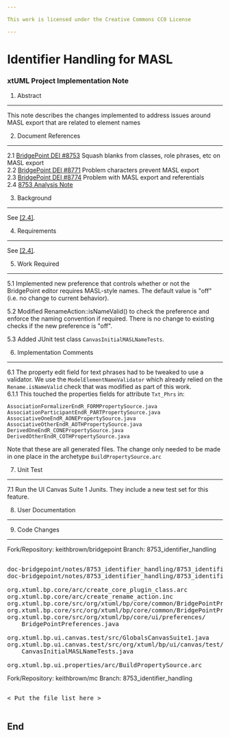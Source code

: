 ```yaml
---

This work is licensed under the Creative Commons CC0 License

---
```


# Identifier Handling for MASL
### xtUML Project Implementation Note


1. Abstract
-----------
This note describes the changes implemented to address issues around MASL export
that are related to element names  

2. Document References
----------------------
<a id="2.1"></a>2.1 [BridgePoint DEI #8753](https://support.onefact.net/issues/8753) Squash blanks from classes, role phrases, etc on MASL export    
<a id="2.2"></a>2.2 [BridgePoint DEI #8771](https://support.onefact.net/issues/8771) Problem characters prevent MASL export     
<a id="2.3"></a>2.3 [BridgePoint DEI #8774](https://support.onefact.net/issues/8774) Problem with MASL export and referentials     
<a id="2.4"></a>2.4 [8753 Analysis Note](8753_identifier_handling_ant.md)      

3. Background
-------------
See [[2.4]](#2.4).

4. Requirements
---------------
See [[2.4]](#2.4).

5. Work Required
----------------
5.1  Implemented new preference that controls whether or not the BridgePoint
  editor requires MASL-style names.  The default value is "off" (i.e. no change
  to current behavior).   
  
5.2  Modified RenameAction::isNameValid() to check the preference and enforce
  the naming convention if required.  There is no change to existing checks if
  the new preference is "off".   
  
5.3  Added JUnit test class ```CanvasInitialMASLNameTests```.   

6. Implementation Comments
--------------------------
6.1  The property edit field for text phrases had to be tweaked to use a
  validator.  We use the ```ModelElementNameValidator``` which already relied on
  the ```Rename.isNameValid``` check that was modified as part of this work.   
6.1.1  This touched the properties fields for attribute ```Txt_Phrs``` in:
```
AssociationFormalizerEndR_FORMPropertySource.java
AssociationParticipantEndR_PARTPropertySource.java
AssociativeOneEndR_AONEPropertySource.java
AssociativeOtherEndR_AOTHPropertySource.java
DerivedOneEndR_CONEPropertySource.java
DerivedOtherEndR_COTHPropertySource.java
```
  Note that these are all generated files.  The change only needed to be made
  in one place in the archetype ```BuildPropertySource.arc```   
  

7. Unit Test
------------
7.1  Run the UI Canvas Suite 1 Junits.  They include a new test set for this
  feature.
  
8. User Documentation
---------------------

9. Code Changes
---------------
Fork/Repository: keithbrown/bridgepoint
Branch: 8753_identifier_handling

<pre>

doc-bridgepoint/notes/8753_identifier_handling/8753_identifier_handling_ant.md
doc-bridgepoint/notes/8753_identifier_handling/8753_identifier_handling_int.md

org.xtuml.bp.core/arc/create_core_plugin_class.arc
org.xtuml.bp.core/arc/create_rename_action.inc
org.xtuml.bp.core/src/org/xtuml/bp/core/common/BridgePointPreferencesModel.java
org.xtuml.bp.core/src/org/xtuml/bp/core/common/BridgePointPreferencesStore.java
org.xtuml.bp.core/src/org/xtuml/bp/core/ui/preferences/
    BridgePointPreferences.java

org.xtuml.bp.ui.canvas.test/src/GlobalsCanvasSuite1.java
org.xtuml.bp.ui.canvas.test/src/org/xtuml/bp/ui/canvas/test/
    CanvasInitialMASLNameTests.java

org.xtuml.bp.ui.properties/arc/BuildPropertySource.arc
</pre>


Fork/Repository: keithbrown/mc
Branch: 8753_identifier_handling

<pre>

< Put the file list here >

</pre>

End
---

